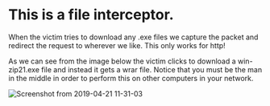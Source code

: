 # This is a file interceptor. 
When the victim tries to download any .exe files we capture the packet and redirect the request to wherever we like.
This only works for http!

As we can see from the image below the victim clicks to download a win-zip21.exe file and instead it gets a wrar file.
Notice that you must be the man in the middle in order to perform this on other computers in your network.

![Screenshot from 2019-04-21 11-31-03](https://user-images.githubusercontent.com/21143253/56472546-dae11200-642d-11e9-8dab-bc69b6ae99ef.png)
